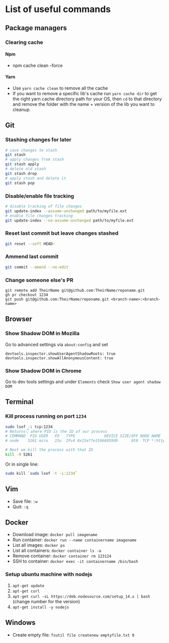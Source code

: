 # List of useful commands

## Package managers

### Clearing cache

#### Npm

* npm cache clean –force

#### Yarn

* Use `yarn cache clean` to remove all the cache
* If you want to remove a specific lib's cache run `yarn cache dir` to get the right yarn cache directory path for your OS, then `cd` to that directory and remove the folder with the name + version of the lib you want to cleanup.

## Git

### Stashing changes for later
```zsh
# save changes to stash
git stash
# apply changes from stash
git stash apply
# delete old stash
git stash drop
# apply stash and delete it
git stash pop
```

### Disable/enable file tracking
```zsh
# disable tracking of file changes
git update-index --assume-unchanged path/to/myfile.ext
# enable file changes tracking
git update-index --no-assume-unchanged path/to/myfile.ext
```

### Reset last commit but leave changes stashed
```zsh
git reset --soft HEAD~ 
```

### Ammend last commit
```zsh
git commit --amend --no-edit
```

### Change someone else's PR
```
git remote add TheirName git@github.com:TheirName/reponame.git
gh pr checkout 1234
git push git@github.com:TheirName/reponame.git <branch-name>:<branch-name>
```

## Browser

### Show Shadow DOM in Mozilla
Go to advanced settings via `about:config` and set 
```
devtools.inspector.showUserAgentShadowRoots: true
devtools.inspector.showAllAnonymousContent: true
```

### Show Shadow DOM in Chrome
Go to dev tools settings and under `Elements` check `Show user agent shadow DOM`

## Terminal

### Kill process running on port `1234`

```zsh
sudo lsof -i tcp:1234
# Returns👇 where PID is the ID of our process
# COMMAND  PID USER   FD   TYPE             DEVICE SIZE/OFF NODE NAME
# node    5261 miro   23u  IPv4 0x15e7fe15968959d9      0t0  TCP *:http-alt (LISTEN)

# Next we kill the process with that ID
kill -9 5261
```

Or in single line:
```zsh
sudo kill `sudo lsof -t -i:1234`
```

## Vim
* Save file: `:w`
* Quit: `:q`

## Docker
* Download image: `docker pull imagename`
* Run container: `docker run --name containername imagename`
* List all images: `docker ps`
* List all containers: `docker container ls -a`
* Remove container: `docker container rm 123124`
* SSH to container: `docker exec -it containername /bin/bash`

### Setup ubuntu machine with nodejs
1. `apt-get update`
2. `apt-get curl`
3. `apt-get curl -sL https://deb.nodesource.com/setup_14.x | bash` (change number for the version)
4. `apt-get install -y nodejs`

## Windows
* Create empty file: `fsutil file createnew emptyfile.txt 0`
